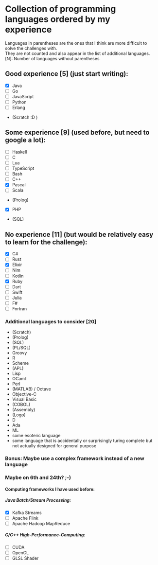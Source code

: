 # Collection of programming languages ordered by my experience
Languages in parentheses are the ones that I think are more difficult to solve the challenges with.  
They are not counted and also appear in the list of additional languages.  
[N]: Number of languages without parentheses  

## Good experience [5] (just start writing):
- [x] Java
- [ ] Go
- [ ] JavaScript
- [ ] Python
- [ ] Erlang
- (Scratch :D )

## Some experience [9] (used before, but need to google a lot):
- [ ] Haskell
- [ ] C
- [ ] Lua
- [ ] TypeScript
- [ ] Bash
- [ ] C++
- [x] Pascal
- [ ] Scala
- (Prolog)
- [x] PHP
- (SQL)

## No experience [11] (but would be relatively easy to learn for the challenge):
- [x] C#
- [ ] Rust
- [x] Elixir
- [ ] Nim
- [ ] Kotlin
- [x] Ruby
- [ ] Dart
- [ ] Swift
- [ ] Julia
- [ ] F#
- [ ] Fortran

### Additional languages to consider [20]
- (Scratch)
- (Prolog)
- (SQL)
- (PL/SQL)
- Groovy
- R
- Scheme
- (APL)
- Lisp
- OCaml
- Perl
- (MATLAB) / Octave
- Objective-C
- Visual Basic
- (COBOL)
- (Assembly)
- (Logo)
- D 
- Ada
- ML
- some esoteric language
- some language that is accidentally or surprisingly turing complete but not actually designed for general purpose

### Bonus: Maybe use a complex framework instead of a new language
### Maybe on 6th and 24th? ;-)

#### Computing frameworks I have used before:

##### Java Batch/Stream Processing:
- [x] Kafka Streams
- [ ] Apache Flink
- [ ] Apache Hadoop MapReduce

##### C/C++ High-Performance-Computing:
- [ ] CUDA
- [ ] OpenCL
- [ ] GLSL Shader